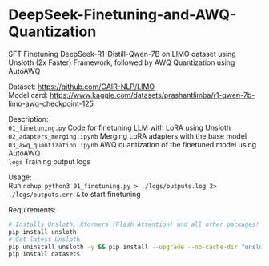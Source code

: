# DeepSeek-Finetuning-and-AWQ-Quantization

SFT Finetuning DeepSeek-R1-Distill-Qwen-7B on LIMO dataset using Unsloth (2x Faster) Framework, followed by AWQ Quantization using AutoAWQ

Dataset: https://github.com/GAIR-NLP/LIMO  
Model card: https://www.kaggle.com/datasets/prashantlimba/r1-qwen-7b-limo-awq-checkpoint-125

Description:  
`01_finetuning.py` Code for finetuning LLM with LoRA using Unsloth  
`02_adapters_merging.ipynb` Merging LoRA adapters with the base model  
`03_awq_quantization.ipynb` AWQ quantization of the finetuned model using AutoAWQ  
`logs` Training output logs

Usage:  
Run `nohup python3 01_finetuning.py > ./logs/outputs.log 2> ./logs/outputs.err &` to start finetuning

Requirements:
```bash
# Installs Unsloth, Xformers (Flash Attention) and all other packages!
pip install unsloth
# Get latest Unsloth
pip uninstall unsloth -y && pip install --upgrade --no-cache-dir "unsloth[colab-new] @ git+https://github.com/unslothai/unsloth.git"
pip install datasets
```

